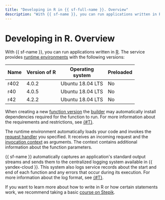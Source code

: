 ```yaml
---
title: "Developing in R in {{ sf-full-name }}. Overview"
description: "With {{ sf-name }}, you can run applications written in R. The service provides the runtime environment with R-4.0.5 and Ubuntu 18.04 LTS."
---
```


# Developing in R. Overview

With {{ sf-name }}, you can run applications written in [R](https://www.r-project.org/index.html). The service provides [runtime environments](../../concepts/runtime/index.md) with the following versions:

| Name | Version of R | Operating <br>system | Preloaded |
|----|----|----|----|
| r402 | 4.0.2 | Ubuntu 18.04 LTS | No |
| r40 | 4.0.5 | Ubuntu 18.04 LTS | No |
| r42 | 4.2.2 | Ubuntu 18.04 LTS | No |

When creating a new [function version](../../concepts/function.md#version) the [builder](../../concepts/builder.md) may automatically install dependencies required for the function to run. For more information about the requirements and restrictions, see [{#T}](dependencies.md).

The runtime environment automatically loads your code and invokes the [request handler](handler.md) you specified. It receives an incoming request and the [invocation context](context.md) as arguments. The context contains additional information about the function parameters.

{{ sf-name }} automatically captures an application's standard output streams and sends them to the centralized logging system available in {{ yandex-cloud }}. This system also logs service records about the start and end of each function and any errors that occur during its execution. For more information about the log format, see [{#T}](logging.md).

If you want to learn more about how to write in R or how certain statements work, we recommend taking a basic [course on Stepik](https://stepik.org/course/497/promo).
